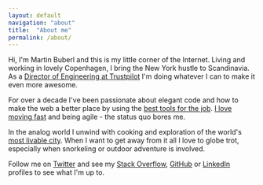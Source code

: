 ```yaml
---
layout: default
navigation: "about"
title:  "About me"
permalink: /about/
---
```


<p class="hero about"></p>

Hi, I'm Martin Buberl and this is my little corner of the Internet. Living and working in lovely Copenhagen, I bring the New York hustle to Scandinavia. As a <a target="_blank" href="https://stackoverflow.com/story/martinbuberl">Director of Engineering at Trustpilot</a> I'm doing whatever I can to make it even more awesome.

For over a decade I've been passionate about elegant code and how to make the web a better place by using the [best tools for the job](/resources/). [I love moving fast](/blog/move-fast-and-break-things-but-know-when-its-broken/) and being agile - the status quo bores me.

In the analog world I unwind with cooking and exploration of the world's <a target="_blank" href="https://www.google.com/maps/d/viewer?mid=1m7aKRR3_tNcR6r6iZYpNhjIhVkE">most livable city</a>. When I want to get away from it all I love to globe trot, especially when snorkeling or outdoor adventure is involved.

Follow me on <a target="_blank" href="https://twitter.com/martinbuberl">Twitter</a> and see my <a target="_blank" href="http://stackoverflow.com/users/135441/martin-buberl">Stack Overflow</a>, <a target="_blank" href="https://github.com/martinbuberl">GitHub</a> or <a href="https://www.linkedin.com/in/martinbuberl/">LinkedIn</a> profiles to see what I'm up to.